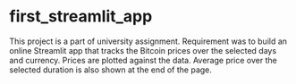 # first_streamlit_app

This project is a part of university assignment. Requirement was to build an online Streamlit app that tracks the Bitcoin prices over the selected days and currency. Prices are plotted against the data. Average price over the selected duration is also shown at the end of the page.
